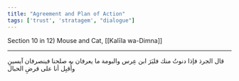 ```yaml
---
title: "Agreement and Plan of Action"
tags: ['trust', 'stratagem', "dialogue"]
---
```


 Section 10 in 12) Mouse and Cat, [[Kalīla wa-Dimna]]

---
قال الجرذ فإذا دنوتُ منك فليَرَ ابن عِرس والبومة ما يعرفان به صلحنا فينصرفان آيسينِ وأُقبِل أنا على قرضِ الحبال
